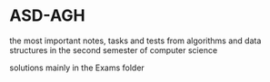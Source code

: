 # ASD-AGH
the most important notes, tasks and tests from algorithms and data structures in the second semester of computer science


solutions mainly in the Exams folder
